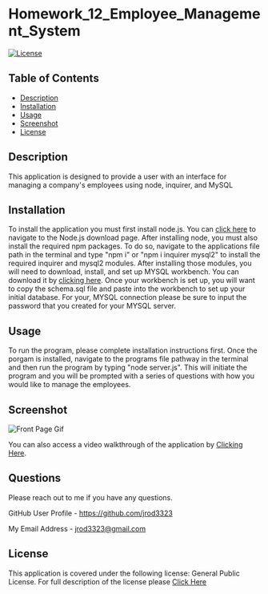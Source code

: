# Homework_12_Employee_Management_System

[![License](https://img.shields.io/badge/license-GPL%20v%203.0-green)](https://choosealicense.com/licenses/gpl-3.0/)

## Table of Contents 

* [Description](#description)
* [Installation](#installation)
* [Usage](#usage)
* [Screenshot](#screenshot)
* [License](#license)

## Description 

This application is designed to provide a user with an interface for managing a company's employees using node, inquirer, and MySQL


## Installation

To install the application you must first install node.js.  You can [click here](https://nodejs.org/en/download/) to navigate to the Node.js download page.  After installing node, you must also install the required npm packages.  To do so, navigate to the applications file path in the terminal and type "npm i" or "npm i inquirer mysql2" to install the required inquirer and mysql2 modules.  After installing those modules, you will need to download, install, and set up MYSQL workbench.  You can download it by [clicking here](https://www.mysql.com/products/workbench/).  Once your workbench is set up, you will want to copy the schema.sql file and paste into the workbench to set up your initial database.  For your, MYSQL connection please be sure to input the password that you created for your MYSQL server.


## Usage 

To run the program, please complete installation instructions first. Once the porgam is installed, navigate to the programs file pathway in the terminal and then run the program by typing "node server.js".  This will initiate the program and you will be prompted with a series of questions with how you would like to manage the employees.


## Screenshot

![Front Page Gif](./assets/employeemanagement.gif)

You can also access a video walkthrough of the application by [Clicking Here](https://youtu.be/cx40WNtOLlU).


## Questions

Please reach out to me if you have any questions.

GitHub User Profile - https://github.com/jrod3323

My Email Address - jrod3323@gmail.com


## License

This application is covered under the following license: General Public License.  For full description of the license please [Click Here](https://choosealicense.com/licenses/gpl-3.0/)